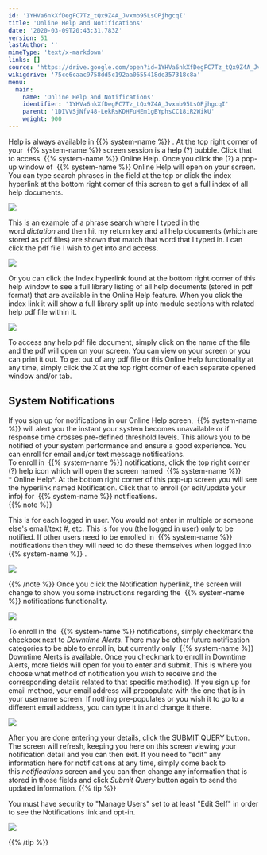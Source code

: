 ```yaml
---
id: '1YHVa6nkXfDegFC7Tz_tQx9Z4A_Jvxmb95LsOPjhgcqI'
title: 'Online Help and Notifications'
date: '2020-03-09T20:43:31.783Z'
version: 51
lastAuthor: ''
mimeType: 'text/x-markdown'
links: []
source: 'https://drive.google.com/open?id=1YHVa6nkXfDegFC7Tz_tQx9Z4A_Jvxmb95LsOPjhgcqI'
wikigdrive: '75ce6caac9758dd5c192aa0655418de357318c8a'
menu:
  main:
    name: 'Online Help and Notifications'
    identifier: '1YHVa6nkXfDegFC7Tz_tQx9Z4A_Jvxmb95LsOPjhgcqI'
    parent: '1DIVVSjNfv48-LekRsKDHFuHEm1gBYphsCC18iR2WikU'
    weight: 900
---
```

Help is always available in {{% system-name %}} . At the top right corner of your  {{% system-name %}} screen session is a help (?) bubble. Click that to access  {{% system-name %}} Online Help. Once you click the (?) a pop-up window of  {{% system-name %}} Online Help will open on your screen. You can type search phrases in the field at the top or click the index hyperlink at the bottom right corner of this screen to get a full index of all help documents.
  
![](../online-help-and-notifications.assets/12bf65f051d6d25cea7b9f0d851fc7a4.png)  

This is an example of a phrase search where I typed in the word *dictation* and then hit my return key and all help documents (which are stored as pdf files) are shown that match that word that I typed in. I can click the pdf file I wish to get into and access.
  
![](../online-help-and-notifications.assets/fb244d0d561dee03a2874697ca159087.png)  

Or you can click the Index hyperlink found at the bottom right corner of this help window to see a full library listing of all help documents (stored in pdf format) that are available in the Online Help feature. When you click the index link it will show a full library split up into module sections with related help pdf file within it.
  
![](../online-help-and-notifications.assets/e95d9722572afb6a5c9afe716f8dfdc3.png)  

To access any help pdf file document, simply click on the name of the file and the pdf will open on your screen. You can view on your screen or you can print it out. To get out of any pdf file or this Online Help functionality at any time, simply click the X at the top right corner of each separate opened window and/or tab.
  
## System Notifications  
  
If you sign up for notifications in our Online Help screen,  {{% system-name %}} will alert you the instant your system becomes unavailable or if response time crosses pre-defined threshold levels. This allows you to be notified of your system performance and ensure a good experience. You can enroll for email and/or text message notifications.  
To enroll in  {{% system-name %}} notifications, click the top right corner (?) help icon which will open the screen named  {{% system-name %}} * Online Help*. At the bottom right corner of this pop-up screen you will see the hyperlink named Notification. Click that to enroll (or edit/update your info) for  {{% system-name %}} notifications.  
{{% note %}}

This is for each logged in user. You would not enter in multiple or someone else's email/text #, etc. This is for you (the logged in user) only to be notified. If other users need to be enrolled in  {{% system-name %}}  notifications then they will need to do these themselves when logged into  {{% system-name %}} .
  
![](../online-help-and-notifications.assets/9277bee915892c516647e2c5e6e4aa71.png)  

{{% /note %}}
Once you click the Notification hyperlink, the screen will change to show you some instructions regarding the  {{% system-name %}} notifications functionality.
  
![](../online-help-and-notifications.assets/17d515907b9962aa7f6ad87398705f81.png)  

To enroll in the  {{% system-name %}} notifications, simply checkmark the checkbox next to *Downtime Alerts*. There may be other future notification categories to be able to enroll in, but currently only  {{% system-name %}} Downtime Alerts is available.
Once you checkmark to enroll in Downtime Alerts, more fields will open for you to enter and submit. This is where you choose what method of notification you wish to receive and the corresponding details related to that specific method(s). If you sign up for email method, your email address will prepopulate with the one that is in your username screen. If nothing pre-populates or you wish it to go to a different email address, you can type it in and change it there.
  
![](../online-help-and-notifications.assets/6777684a9905d626c784a75a7c60f117.png)  

After you are done entering your details, click the SUBMIT QUERY button. The screen will refresh, keeping you here on this screen viewing your notification detail and you can then exit. If you need to "edit" any information here for notifications at any time, simply come back to this *notifications* screen and you can then change any information that is stored in those fields and click *Submit Query* button again to send the updated information.
{{% tip %}}

You must have security to "Manage Users" set to at least "Edit Self" in order to see the Notifications link and opt-in.
  
![](../online-help-and-notifications.assets/8cde4ffdc48f2d16ec00c9d6d0b165a6.png)  

{{% /tip %}}

